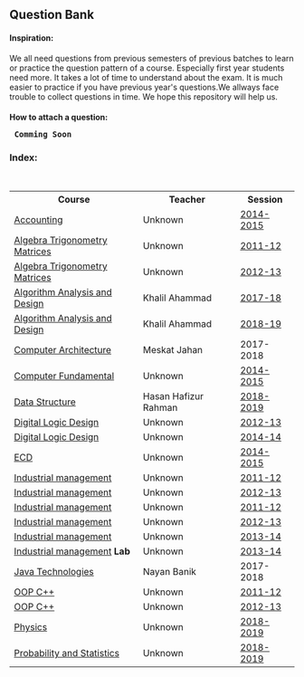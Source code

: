 <h2> Question Bank</h2>
<b><h4>Inspiration:</h4></b>

We all need questions from previous semesters of previous batches to learn or practice the question pattern of a course. Especially first year students need more. It takes a lot of time to understand about the exam. It is much easier to practice if you have previous year's questions.We allways face trouble to collect questions in time. We hope this repository will help us.

<b><h4>How to attach a question:</h></b>
<pre> <b>Comming Soon</b></pre>

<h3>Index:</h4></br>
<table>
    <tr>
        <th>Course</th>
        <th>Teacher</th>
        <th>Session</th>
    </tr>
    <tr>
        <td><a href="./Assets/Accounting">Accounting</a></td>
        <td>Unknown</td>
        <td><a href="./Assets/Accounting/2014-2015">2014-2015</a></td>
    </tr>
    <tr>
        <td><a href="./Assets/Algebra_Trigonometry_Matrices">Algebra Trigonometry Matrices</a></td>
        <td>Unknown</td>
        <td><a href="./Assets/Algebra_Trigonometry_Matrices/Algebra_Trigonometry_matrices_11-12.pdf">2011-12</a></td>
    </tr>
    <tr>
        <td><a href="./Assets/Algebra_Trigonometry_Matrices">Algebra Trigonometry Matrices</a></td>
        <td>Unknown</td>
        <td><a href="./Assets/Algebra_Trigonometry_Matrices/Algebra_Trigonometry_matrices_12-13.pdf">2012-13</a></td>
    </tr>
    <tr>
        <td><a href="./Assets/Algorithm">Algorithm Analysis and Design</a></td>
        <td>Khalil Ahammad</td>
        <td><a href="./Assets/Algorithm/algo17-18">2017-18</a></td>
    </tr>
    <tr>
        <td><a href="./Assets/Algorithm">Algorithm Analysis and Design</a></td>
        <td>Khalil Ahammad</td>
        <td><a href="./Assets/Algorithm/algo18-19">2018-19</a></td>
    </tr>
    <tr>
        <td><a href="./Assets/PDF/Algorithm.pdf">Computer Architecture</a></td>
        <td>Meskat Jahan</td>
        <td>2017-2018</td>
    </tr>
    <tr>
        <td><a href="./Assets/Computer%20Fundamental">Computer Fundamental</a></td>
        <td>Unknown</td>
        <td><a href="./Assets/Computer%20Fundamental/2014-2015">2014-2015</a></td>
    </tr>
    <tr>
        <td><a href="./Assets/Data-Structure">Data Structure</a></td>
        <td>Hasan Hafizur Rahman</td>
        <td><a href="./Assets/Data-Structure/2018-2019">2018-2019</a></td>
    </tr>
    <tr>
        <td><a href="./Assets/DLD">Digital Logic Design</a></td>
        <td>Unknown</td>
        <td><a href="./Assets/DLD/Digital_Logic_Design_12-13.pdf">2012-13</a></td>
    </tr>
    <tr>
        <td><a href="./Assets/DLD">Digital Logic Design</a></td>
        <td>Unknown</td>
        <td><a href="./Assets/DLD/Digital_Logic_Design_13-14.pdf">2014-14</a></td>
    </tr>
    <tr>
        <td><a href="./Assets/ECD">ECD</a></td>
        <td>Unknown</td>
        <td><a href="./Assets/ECD/2014-2015">2014-2015</a></td>
    </tr>
    <tr>
        <td><a href="./Assets/Industrial_management">Industrial management</a></td>
        <td>Unknown</td>
        <td><a href="./Assets/Industrial_management/Industrial_management_11-12.pdf">2011-12</a></td>
    </tr>
    <tr>
        <td><a href="./Assets/Industrial_management">Industrial management</a></td>
        <td>Unknown</td>
        <td><a href="./Assets/Industrial_management/Industrial_management_12-13.pdf">2012-13</a></td>
    <tr>
    </tr>
        <td><a href="./Assets/Numarical_Methods">Industrial management</a></td>
        <td>Unknown</td>
        <td><a href="./Assets/Numarical_Methods/Numarical_methods_11-12.pdf">2011-12</a></td>
    </tr>
    </tr>
        <td><a href="./Assets/Numarical_Methods">Industrial management</a></td>
        <td>Unknown</td>
        <td><a href="./Assets/Numarical_Methods/Numarical_methods_12-13.pdf">2012-13</a></td>
    </tr>
    </tr>
        <td><a href="./Assets/Numarical_Methods">Industrial management</a></td>
        <td>Unknown</td>
        <td><a href="./Assets/Numarical_Methods/Numarical_methods_13-14.pdf">2013-14</a></td>
    </tr>
    </tr>
        <td><a href="./Assets/Numarical_Methods">Industrial management</a> <b>Lab</b></td>
        <td>Unknown</td>
        <td><a href="./Assets/Numarical_Methods/Numarical_methods_lab_13-14.pdf">2013-14</a></td>
    </tr>
    <tr>
        <td><a href="./Assets/PDF/Algorithm.pdf">Java Technologies</a></td>
        <td>Nayan Banik</td>
        <td>2017-2018</td>
    </tr>
    </tr>
        <td><a href="./Assets/OOP_c++">OOP C++</a></td>
        <td>Unknown</td>
        <td><a href="./Assets/OOP_c++/OOP_c++_11-12">2011-12</a></td>
    </tr>
    </tr>
        <td><a href="./Assets/OOP_c++">OOP C++</a></td>
        <td>Unknown</td>
        <td><a href="./Assets/OOP_c++/OOP_c++_12-13">2012-13</a></td>
    </tr>
    <tr>
        <td><a href="./Assets/Physics">Physics</a></td>
        <td>Unknown</td>
        <td><a href="./Assets/Physics/2018-2019">2018-2019</a></td>
    </tr>
    <tr>
        <td><a href="./Assets/Probability-and-statistics">Probability and Statistics</a></td>
        <td>Unknown</td>
        <td><a href="./Assets/Probability-and-statistics/2018-2019">2018-2019</a></td>
    </tr>
</table>
